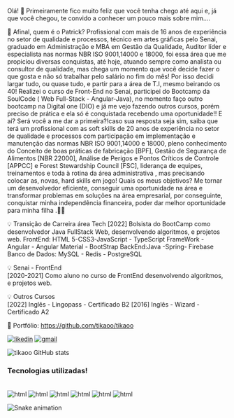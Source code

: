 Olá! 👋
Primeiramente fico muito feliz que você tenha chego até aqui e, já que você chegou, te convido a conhecer um pouco mais sobre mim....

🔸 Afinal, quem é o Patrick?
Profissional com mais de 16 anos de experiência no setor de qualidade e processos, técnico em artes gráficas pelo Senai, graduado em Administração e MBA em Gestão da Qualidade, Auditor líder e especialista nas normas NBR ISO 9001,14000 e 18000, foi essa área que me propiciou diversas conquistas, até hoje, atuando sempre como analista ou consultor de qualidade, mas chega um momento que você decide fazer o que gosta e não só trabalhar pelo salário no fim do mês!
Por isso decidi largar tudo, ou quase tudo, e partir para a área de T.I, mesmo beirando os 40! Realizei o curso de Front-End no Senai, participei do Bootcamp da SoulCode ( Web Full-Stack - Angular-Java), no momento faço outro bootcamp na Digital one (DIO) e já me vejo fazendo outros cursos, porém preciso de prática e ela só é conquistada recebendo uma oportunidade!! E aí? Será você a me dar a primeira?!caso sua resposta seja sim, saiba que terá um profissional com as soft skills de 20 anos de experiência  no setor de qualidade e processos com participação em implementação e manutenção das normas NBR ISO 9001,14000 e 18000, pleno conhecimento do Conceito de boas práticas de fabricação [BPF], Gestão de Segurança de Alimentos [NBR 22000], Análise de Perigos e Pontos Críticos de Controle [APPCC] e Forest Stewardship Council [FSC], liderança de equipes, treinamentos e toda à rotina da área administrativa , mas precisando colocar as, novas, hard skills em jogo! Quais os meus objetivos? Me tornar um desenvolvedor eficiente, conseguir uma oportunidade na área e transformar problemas em soluções na área empresarial, por conseguinte, conquistar minha independência financeira, poder dar melhor oportunidade para minha filha .🤞🤞

💡 Transição de Carreira área Tech 
[2022] Bolsista do BootCamp  como desenvolvedor  Java FullStack Web, desenvolvendo algoritmos, e projetos web. 
FrontEnd: HTML 5-CSS3-JavaScript - TypeScript 
FrameWork - Angular - Angular Material - BootStrap
BackEnd:Java -Spring- Firebase
Banco de Dados: MySQL - Redis - PostgreSQL

💡 Senai - FrontEnd  
[2020-2021] Como aluno no curso de FrontEnd  desenvolvendo algoritmos, e projetos web. 

💡 Outros Cursos  
[2022] Inglês - Lingopass - Certificado B2
[2016] Inglês - Wizard - Certificado A2

🔹 Portfólio: https://github.com/tikaoo/tikaoo

[![likedin](https://img.shields.io/badge/LinkedIn-0077B5?style=for-the-badge&logo=linkedin&logoColor=white)](https://www.linkedin.com/in/patrick-cavalcante-gomes/)
[![gmail](https://img.shields.io/badge/Gmail-D14836?style=for-the-badge&logo=gmail&logoColor=white)](patrick.cavalcante.gomes@gmail.com)

![tikaoo GitHub stats](https://github-readme-stats.vercel.app/api?username=tikaoo&show_icons=true&theme=onedark)

### Tecnologias utilizadas!

<div style="display:inline_block"><br/>
    <img align="center" alt="html" src="https://img.shields.io/badge/HTML-239120?style=for-the-badge&logo=html5&logoColor=white"/>
    <img align="center" alt="html" src="https://img.shields.io/badge/CSS-239120?&style=for-the-badge&logo=css3&logoColor=white"/>
    <img align="center" alt="html" src="https://img.shields.io/badge/JavaScript-F7DF1E?style=for-the-badge&logo=javascript&logoColor=black"/>
    <img align="center" alt="html" src="https://img.shields.io/badge/TypeScript-007ACC?style=for-the-badge&logo=typescript&logoColor=white"/>
    <img align="center" alt="html" src="https://img.shields.io/badge/Java-ED8B00?style=for-the-badge&logo=java&logoColor=white"/>
    <img align="center" alt="html" src="https://img.shields.io/badge/Angular-DD0031?style=for-the-badge&logo=angular&logoColor=white"/> <br/>
    
    
   ![Snake animation](https://github.com/tikaoo/tikaoo/blob/output/github-contribution-grid-snake.svg)
</div>


